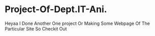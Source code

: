 # Project-Of-Dept.IT-Ani.
Heyaa I Done Another One project Or Making Some Webpage Of The Particular Site So Checkit Out
